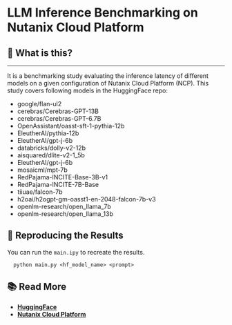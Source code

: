 # LLM Inference Benchmarking on Nutanix Cloud Platform

## 🤔 What is this?
---
It is a benchmarking study evaluating the inference latency of different models on a given configuration of Nutanix Cloud Platform (NCP). This study covers following models in the HuggingFace repo:

* google/flan-ul2
* cerebras/Cerebras-GPT-13B
* cerebras/Cerebras-GPT-6.7B
* OpenAssistant/oasst-sft-1-pythia-12b
* EleutherAI/pythia-12b
* EleutherAI/gpt-j-6b
* databricks/dolly-v2-12b
* aisquared/dlite-v2-1_5b
* EleutherAI/gpt-j-6b
* mosaicml/mpt-7b
* RedPajama-INCITE-Base-3B-v1
* RedPajama-INCITE-7B-Base
* tiiuae/falcon-7b
* h2oai/h2ogpt-gm-oasst1-en-2048-falcon-7b-v3
* openlm-research/open_llama_7b
* openlm-research/open_llama_13b

## 🚀 Reproducing the Results

You can run the `main.ipy` to recreate the results.

```
  python main.py <hf_model_name> <prompt>
```

## 📚 Read More


* [**HuggingFace**](https://huggingface.co/)
* [**Nutanix Cloud Platform**](https://www.nutanix.com/products)

